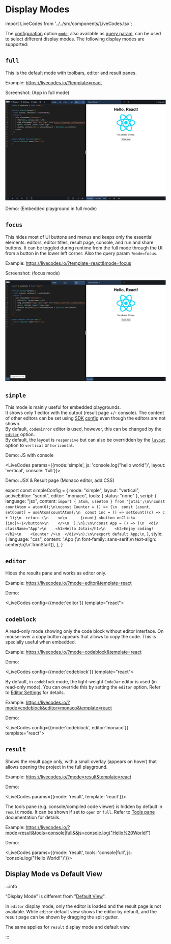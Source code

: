 # Display Modes

import LiveCodes from '../../src/components/LiveCodes.tsx';

The [configuration](../configuration/configuration-object.md) option [`mode`](../configuration/configuration-object.md#mode), also available as [query param](../configuration/query-params.md), can be used to select different display modes.
The following display modes are supported:

## `full`

This is the default mode with toolbars, editor and result panes.

Example: https://livecodes.io/?template=react

Screenshot: (App in full mode)

![full-mode](../../static/img/screenshots/mode-full.jpg)

Demo: (Embedded playground in full mode)

<LiveCodes template="react"></LiveCodes>

## `focus`

This hides most of UI buttons and menus and keeps only the essential elements: editors, editor titles, result page, console, and run and share buttons. It can be toggled during runtime from the full mode through the UI from a button in the lower left corner. Also the query param `?mode=focus`.

Example: https://livecodes.io/?template=react&mode=focus

Screenshot: (focus mode)

![focus-mode](../../static/img/screenshots/mode-focus.jpg)

## `simple`

This mode is mainly useful for embedded playgrounds.  
It shows only 1 editor with the output (result page +/- console). The content of other editors can be set using [SDK](../sdk/index.md) [config](../configuration/configuration-object.md) even though the editors are not shown.  
By default, `codemirror` editor is used, however, this can be changed by the [`editor`](../configuration/configuration-object.md#editor) option.  
By default, the layout is `responsive` but can also be overridden by the [`layout`](../configuration/configuration-object.md#layout) option to `vertical` or `horizontal`.

Demo: JS with console

<LiveCodes params={{mode:'simple', js: 'console.log("hello world")', layout: 'vertical', console: 'full'}}></LiveCodes>

Demo: JSX & Result page (Monaco editor, add CSS)

export const simpleConfig = {
mode: "simple",
layout: "vertical",
activeEditor: "script",
editor: "monaco",
tools: { status: "none" },
script: {
language: "jsx",
content: `import { atom, useAtom } from 'jotai';\n\nconst countAtom = atom(0);\n\nconst Counter = () => {\n  const [count, setCount] = useAtom(countAtom);\n  const inc = () => setCount((c) => c + 1);\n  return (\n    <>\n      {count} <button onClick={inc}>+1</button>\n    </>\n  );\n};\n\nconst App = () => (\n  <div className="App">\n    <h1>Hello Jotai</h1>\n    <h2>Enjoy coding!</h2>\n    <Counter />\n  </div>\n);\n\nexport default App;\n`,
},
style: {
language: "css",
content: '.App {\n font-family: sans-serif;\n text-align: center;\n}\n'.trimStart(),
},
}

<LiveCodes config={simpleConfig} height="400px"></LiveCodes>

## `editor`

Hides the results pane and works as editor only.

Example: https://livecodes.io/?mode=editor&template=react

Demo:

<LiveCodes config={{mode:'editor'}} template="react"></LiveCodes>

## `codeblock`

A read-only mode showing only the code block without editor interface. On mouse-over a copy button appears that allows to copy the code. This is specially useful when embedded.

Example: https://livecodes.io/?mode=codeblock&template=react

Demo:

<LiveCodes config={{mode:'codeblock'}} template="react"></LiveCodes>

By default, in `codeblock` mode, the light-weight `CodeJar` editor is used (in read-only mode). You can override this by setting the `editor` option. Refer to [Editor Settings](./editor-settings.md#code-editor) for details.

Example: https://livecodes.io/?mode=codeblock&editor=monaco&template=react

Demo:

<LiveCodes config={{mode:'codeblock', editor:'monaco'}} template="react"></LiveCodes>

## `result`

Shows the result page only, with a small overlay (appears on hover) that allows opening the project in the full playground.

Example: https://livecodes.io/?mode=result&template=react

Demo:

<LiveCodes params={{mode: 'result', template: 'react'}}></LiveCodes>

The tools pane (e.g. console/compiled code viewer) is hidden by default in `result` mode. It can be shown if set to `open` or `full`. Refer to [Tools pane](./tools-pane.md) documentation for details.

Example: https://livecodes.io/?mode=result&tools=console|full&&js=console.log("Hello%20World!")

Demo:

<LiveCodes params={{mode: 'result', tools: 'console|full', js: 'console.log("Hello World!")'}}></LiveCodes>

## Display Mode vs Default View

:::info

"Display Mode" is different from "[Default View](./default-view.md)".

In `editor` display mode, only the editor is loaded and the result page is not available. While `editor` default view shows the editor by default, and the result page can be shown by dragging the split gutter.

The same applies for `result` display mode and default view.

:::
